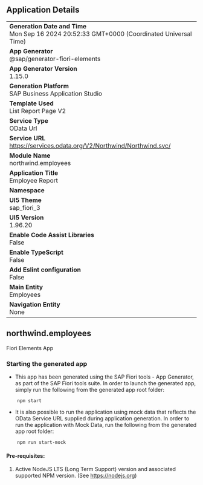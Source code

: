 ## Application Details
|               |
| ------------- |
|**Generation Date and Time**<br>Mon Sep 16 2024 20:52:33 GMT+0000 (Coordinated Universal Time)|
|**App Generator**<br>@sap/generator-fiori-elements|
|**App Generator Version**<br>1.15.0|
|**Generation Platform**<br>SAP Business Application Studio|
|**Template Used**<br>List Report Page V2|
|**Service Type**<br>OData Url|
|**Service URL**<br>https://services.odata.org/V2/Northwind/Northwind.svc/|
|**Module Name**<br>northwind.employees|
|**Application Title**<br>Employee Report|
|**Namespace**<br>|
|**UI5 Theme**<br>sap_fiori_3|
|**UI5 Version**<br>1.96.20|
|**Enable Code Assist Libraries**<br>False|
|**Enable TypeScript**<br>False|
|**Add Eslint configuration**<br>False|
|**Main Entity**<br>Employees|
|**Navigation Entity**<br>None|

## northwind.employees

Fiori Elements App

### Starting the generated app

-   This app has been generated using the SAP Fiori tools - App Generator, as part of the SAP Fiori tools suite.  In order to launch the generated app, simply run the following from the generated app root folder:

```
    npm start
```

- It is also possible to run the application using mock data that reflects the OData Service URL supplied during application generation.  In order to run the application with Mock Data, run the following from the generated app root folder:

```
    npm run start-mock
```

#### Pre-requisites:

1. Active NodeJS LTS (Long Term Support) version and associated supported NPM version.  (See https://nodejs.org)


